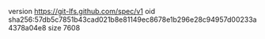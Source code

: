 version https://git-lfs.github.com/spec/v1
oid sha256:57db5c7851b43cad021b8e81149ec8678e1b296e28c94957d00233a4378a04e8
size 7608
